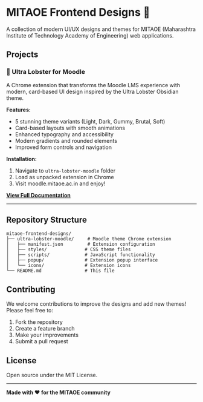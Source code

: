 # MITAOE Frontend Designs 🎨

A collection of modern UI/UX designs and themes for MITAOE (Maharashtra Institute of Technology Academy of Engineering) web applications.

## Projects

### 🦞 Ultra Lobster for Moodle
A Chrome extension that transforms the Moodle LMS experience with modern, card-based UI design inspired by the Ultra Lobster Obsidian theme.

**Features:**
- 5 stunning theme variants (Light, Dark, Gummy, Brutal, Soft)
- Card-based layouts with smooth animations
- Enhanced typography and accessibility
- Modern gradients and rounded elements
- Improved form controls and navigation

**Installation:**
1. Navigate to `ultra-lobster-moodle` folder
2. Load as unpacked extension in Chrome
3. Visit moodle.mitaoe.ac.in and enjoy!

**[View Full Documentation](./ultra-lobster-moodle/README.md)**

---

## Repository Structure

```
mitaoe-frontend-designs/
├── ultra-lobster-moodle/     # Moodle theme Chrome extension
│   ├── manifest.json         # Extension configuration  
│   ├── styles/              # CSS theme files
│   ├── scripts/             # JavaScript functionality
│   ├── popup/               # Extension popup interface
│   └── icons/               # Extension icons
└── README.md                # This file
```

## Contributing

We welcome contributions to improve the designs and add new themes! Please feel free to:

1. Fork the repository
2. Create a feature branch
3. Make your improvements
4. Submit a pull request

## License

Open source under the MIT License.

---

**Made with ❤️ for the MITAOE community**
